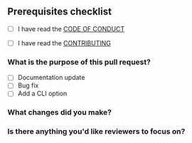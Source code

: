 ## Prerequisites checklist

- [ ] I have read the [CODE OF CONDUCT](https://github.com/cli-dang/run/blob/main/.github/CODE_OF_CONDUCT.md)

- [ ] I have read the [CONTRIBUTING](https://github.com/cli-dang/run/blob/main/.github/CONTRIBUTIING.md)

### What is the purpose of this pull request?

- [ ] Documentation update
- [ ] Bug fix
- [ ] Add a CLI option

### What changes did you make?

### Is there anything you'd like reviewers to focus on?